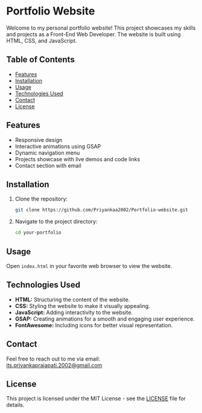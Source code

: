 # Portfolio Website

Welcome to my personal portfolio website! This project showcases my skills and projects as a Front-End Web Developer. The website is built using HTML, CSS, and JavaScript.

## Table of Contents

- [Features](#features)
- [Installation](#installation)
- [Usage](#usage)
- [Technologies Used](#technologies-used)
- [Contact](#contact)
- [License](#license)

## Features

- Responsive design
- Interactive animations using GSAP
- Dynamic navigation menu
- Projects showcase with live demos and code links
- Contact section with email

## Installation

1. Clone the repository:
    ```bash
    git clone https://github.com/Priyankaa2002/Portfolio-website.git
    ```

2. Navigate to the project directory:
    ```bash
    cd your-portfolio
    ```

## Usage

Open `index.html` in your favorite web browser to view the website.


## Technologies Used

- **HTML:** Structuring the content of the website.
- **CSS:** Styling the website to make it visually appealing.
- **JavaScript:** Adding interactivity to the website.
- **GSAP:** Creating animations for a smooth and engaging user experience.
- **FontAwesome:** Including icons for better visual representation.

## Contact

Feel free to reach out to me via email: [its.priyankaprajapati.2002@gmail.com](mailto:its.priyankaprajapati.2002@gmail.com)

## License

This project is licensed under the MIT License - see the [LICENSE](LICENSE) file for details.


